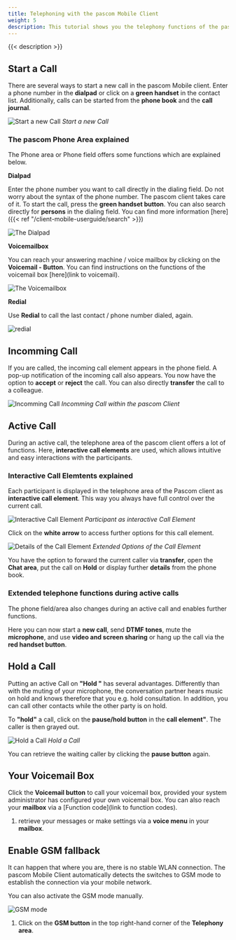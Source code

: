 ```yaml
---
title: Telephoning with the pascom Mobile Client
weight: 5
description: This tutorial shows you the telephony functions of the pascom Client
---
```

 
{{< description >}}


## Start a Call

There are several ways to start a new call in the pascom Mobile client. Enter a phone number in the **dialpad** or click on a **green handset** in the contact list. Additionally, calls can be started from the **phone book** and the **call journal**. 

![Start a new Call](start_call.jpg)
*Start a new Call*
</br>

### The pascom Phone Area explained

The Phone area or Phone field offers some functions which are explained below.

**Dialpad**

Enter the phone number you want to call directly in the dialing field. Do not worry about the syntax of the phone number. The pascom client takes care of it. To start the call, press the **green handset button**. You can also search directly for **persons** in the dialing field. You can find more information [here]({{< ref "/client-mobile-userguide/search" >}})

![The Dialpad](dialpad_input.en.jpg)
</br>

**Voicemailbox**

You can reach your answering machine / voice mailbox by clicking on the **Voicemail - Button**. You can find instructions on the functions of the voicemail box [here](link to voicemail).

![The Voicemailbox](dialpad_voicemail.jpg)
</br>

**Redial**

Use **Redial** to call the last contact / phone number dialed, again. 

![redial](dialpad_redial.jpg)
</br>

## Incomming Call

If you are called, the incoming call element appears in the phone field. A pop-up notification of the incoming call also appears. You now have the option to **accept** or **reject** the call. You can also directly **transfer** the call to a colleague.

![Incomming Call](incoming_call.en.jpg)
*Incomming Call within the pascom Client*
</br>

## Active Call

During an active call, the telephone area of the pascom client offers a lot of functions. Here, **interactive call elements** are used, which allows intuitive and easy interactions with the participants. 

### Interactive Call Elemtents explained

Each participant is displayed in the telephone area of the Pascom client as **interactive call element**. This way you always have full control over the current call.

![Interactive Call Element](interactive_callelement.en.jpg)
*Participant as interactive Call Element*
</br>

Click on the **white arrow** to access further options for this call element.

![Details of the Call Element](interactive_callelement_details.en.jpg)
*Extended Options of the Call Element*
</br>

You have the option to forward the current caller via **transfer**, open the **Chat area**, put the call on **Hold** or display further **details** from the phone book. 

### Extended telephone functions during active calls

The phone field/area also changes during an active call and enables further functions.

Here you can now start a **new call**, send **DTMF tones**, mute the **microphone**, and use **video and screen sharing** or hang up the call via the **red handset button**.

## Hold a Call

Putting an active Call on **"Hold "** has several advantages. Differently than with the muting of your microphone, the conversation partner hears music on hold and knows therefore that you e.g. hold consultation. In addition, you can call other contacts while the other party is on hold. 

To **"hold"** a call, click on the **pause/hold button** in the **call element"**. The caller is then grayed out.


![Hold a Call](call_onhold.en.jpg)
*Hold a Call*
</br>

You can retrieve the waiting caller by clicking the **pause button** again.


## Your Voicemail Box

Click the **Voicemail button** to call your voicemail box, provided your system administrator has configured your own voicemail box. You can also reach your **mailbox** via a [Function code](link to function codes). 

1. retrieve your messages or make settings via a **voice menu** in your **mailbox**.

## Enable GSM fallback

It can happen that where you are, there is no stable WLAN connection. The pascom Mobile Client automatically detects the
switches to GSM mode to establish the connection via your mobile network. 

You can also activate the GSM mode manually.

![GSM mode](gsm-switch.jpg)

1. Click on the **GSM button** in the top right-hand corner of the **Telephony area**.

<br />